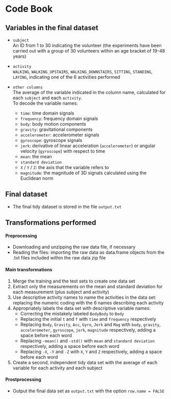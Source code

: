 # Code Book
  
## Variables in the final dataset
  
- `subject`  
An ID from 1 to 30 indicating the volunteer (the experiments have been carried out with a group of 30 volunteers within an age bracket of 19-48 years)
  
- `activity`  
`WALKING`, `WALKING_UPSTAIRS`, `WALKING_DOWNSTAIRS`, `SITTING`, `STANDING`, `LAYING`, indicating one of the 6 activities performed
  
- `other columns`  
The average of the variable indicated in the column name, calculated for each `subject` and each `activity`.  
To decode the variable names:
    - `time`: time domain signals
    - `frequency`: frequency domain signals
    - `body`: body motion components
    - `gravity`: gravitational components
    - `accelerometer`: accelerometer signals
    - `gyroscope`: gyroscope signals
    - `jerk`: derivative of linear acceleration (`accelerometer`) or angular velocity (`gyroscope`) with respect to time
    - `mean`: the mean
    - `standard deviation`
    - `X` / `Y` / `Z`: the axis that the variable refers to
    - `magnitude`: the magnitude of 3D signals calculated using the Euclidean norm
  
## Final dataset
  
- The final tidy dataset is stored in the file `output.txt`
  
## Transformations performed
  
#### Preprocessing
- Downloading and unzipping the raw data file, if necessary
- Reading the files: importing the raw data as data.frame objects from the .txt files included within the raw data zip file
  
#### Main transformations
1. Merge the training and the test sets to create one data set
2. Extract only the measurements on the mean and standard deviation for each measurement (plus subject and activity)
3. Use descriptive activity names to name the activities in the data set: replacing the numeric coding with the 6 names describing each activity
4. Appropriately labels the data set with descriptive variable names:
    - Correcting the mistakely labeled `BodyBody` to `Body`
    - Replacing the initial `t` and `f` with `time` and `frequency` respectively
    - Replacing `Body`, `Gravity`, `Acc`, `Gyro`, `Jerk` and `Mag` with `body`,  `gravity`, `accelerometer`, `gyroscope`, `jerk`, `magnitude` respectively, adding a space before each word
    - Replacing `-mean()` and `-std()` with `mean` and `standard deviation` respectively, adding a space before each word
    - Replacing `-X`, `-Y` and `-Z` with `X`, `Y` and `Z` respectively, adding a space before each word
5. Create a second, independent tidy data set with the average of each variable for each activity and each subject
  
#### Prostprocessing
- Output the final data set as `output.txt` with the option `row.name = FALSE`
